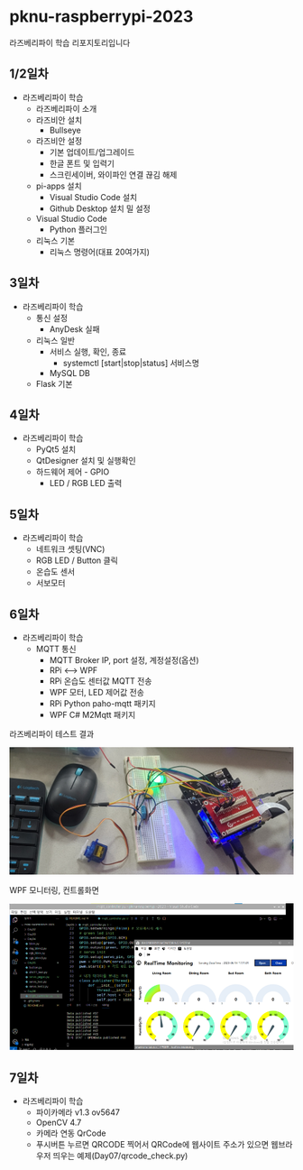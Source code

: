 # pknu-raspberrypi-2023
라즈베리파이 학습 리포지토리입니다

## 1/2일차
- 라즈베리파이 학습
	- 라즈베리파이 소개
	- 라즈비안 설치
		- Bullseye
	- 라즈비안 설정
		- 기본 업데이트/업그레이드
		- 한글 폰트 및 입력기
		- 스크린세이버, 와이파인 연결 끊김 해제
	- pi-apps 설치
		- Visual Studio Code 설치
		- Github Desktop 설치 밀 설정
	- Visual Studio Code 
		- Python 플러그인
	- 리눅스 기본
		- 리눅스 명령어(대표 20여가지)

## 3일차
- 라즈베리파이 학습
	- 통신 설정
		- AnyDesk 실패	
	- 리눅스 일반
		- 서비스 실행, 확인, 종료
			- systemctl [start|stop|status] 서비스명
		- MySQL DB
	- Flask 기본

## 4일차
- 라즈베리파이 학습
	- PyQt5 설치
	- QtDesigner 설치 및 실행확인
	- 하드웨어 제어 - GPIO
		- LED / RGB LED 출력

## 5일차
- 라즈베리파이 학습
	- 네트워크 셋팅(VNC)
	- RGB LED / Button 클릭
	- 온습도 센서
	- 서보모터

## 6일차
- 라즈베리파이 학습
	- MQTT 통신 
		- MQTT Broker IP, port 설정, 계정설정(옵션)
		- RPi <--> WPF
		- RPi 온습도 센터값 MQTT 전송
		- WPF 모터, LED 제어값 전송
		- RPi Python paho-mqtt 패키지
		- WPF C# M2Mqtt 패키지

라즈베리파이 테스트 결과

<img src="https://raw.githubusercontent.com/hugoMGSung/pknu-raspberrypi-2023/main/images/raspberrypi01.jpg" width="700">	

WPF 모니터링, 컨트롤화면
	
<img src="https://raw.githubusercontent.com/hugoMGSung/pknu-raspberrypi-2023/main/images/raspberrypi02.png" width="700">		
		
## 7일차
- 라즈베리파이 학습
	- 파이카메라 v1.3 ov5647
	- OpenCV 4.7
	- 카메라 연동 QrCode
	- 푸시버튼 누르면 QRCODE 찍어서 QRCode에 웹사이트 주소가 있으면 웹브라우저 띄우는 예제(Day07/qrcode_check.py)
